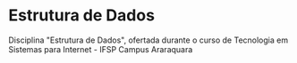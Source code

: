 # Estrutura de Dados
Disciplina "Estrutura de Dados", ofertada durante o curso de Tecnologia em Sistemas para Internet - IFSP Campus Araraquara
